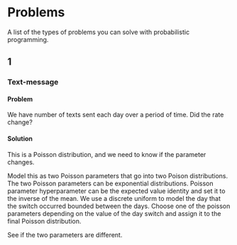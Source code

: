# Problems

A list of the types of problems you can solve with probabilistic programming.

## 1

### Text-message

#### Problem

We have number of texts sent each day over a period of time.
Did the rate change?

#### Solution

This is a Poisson distribution,
and we need to know if the parameter changes.

Model this as two Poisson parameters that go into two Poison distributions.
The two Poisson parameters can be exponential distributions.
Poisson parameter hyperparameter can be the expected value identity and set it to the inverse of the mean.
We use a discrete uniform to model the day that the switch occurred bounded between the days.
Choose one of the poisson parameters depending on the value of the day switch and assign it to the final Poisson distribution.

See if the two parameters are different.